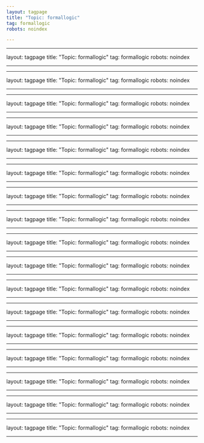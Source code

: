 ```yaml
---
layout: tagpage
title: "Topic: formallogic"
tag: formallogic
robots: noindex

---
```

---
layout: tagpage
title: "Topic: formallogic"
tag: formallogic
robots: noindex

---
---
layout: tagpage
title: "Topic: formallogic"
tag: formallogic
robots: noindex

---
---
layout: tagpage
title: "Topic: formallogic"
tag: formallogic
robots: noindex

---
---
layout: tagpage
title: "Topic: formallogic"
tag: formallogic
robots: noindex

---
---
layout: tagpage
title: "Topic: formallogic"
tag: formallogic
robots: noindex

---
---
layout: tagpage
title: "Topic: formallogic"
tag: formallogic
robots: noindex

---
---
layout: tagpage
title: "Topic: formallogic"
tag: formallogic
robots: noindex

---
---
layout: tagpage
title: "Topic: formallogic"
tag: formallogic
robots: noindex

---
---
layout: tagpage
title: "Topic: formallogic"
tag: formallogic
robots: noindex

---
---
layout: tagpage
title: "Topic: formallogic"
tag: formallogic
robots: noindex

---
---
layout: tagpage
title: "Topic: formallogic"
tag: formallogic
robots: noindex

---
---
layout: tagpage
title: "Topic: formallogic"
tag: formallogic
robots: noindex

---
---
layout: tagpage
title: "Topic: formallogic"
tag: formallogic
robots: noindex

---
---
layout: tagpage
title: "Topic: formallogic"
tag: formallogic
robots: noindex

---
---
layout: tagpage
title: "Topic: formallogic"
tag: formallogic
robots: noindex

---
---
layout: tagpage
title: "Topic: formallogic"
tag: formallogic
robots: noindex

---
---
layout: tagpage
title: "Topic: formallogic"
tag: formallogic
robots: noindex

---
